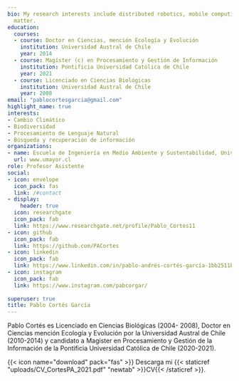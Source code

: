 ```yaml
---
bio: My research interests include distributed robotics, mobile computing and programmable
  matter.
education:
  courses:
  - course: Doctor en Ciencias, mención Ecología y Evolución
    institution: Universidad Austral de Chile
    year: 2014
  - course: Magíster (c) en Procesamiento y Gestión de Información
    institution: Pontificia Universidad Católica de Chile
    year: 2021
  - course: Licenciado en Ciencias Biológicas
    institution: Universidad Austral de Chile
    year: 2008
email: "pablocortesgarcia@gmail.com"
highlight_name: true
interests:
- Cambio Climático
- Biodiversidad
- Procesamiento de Lenguaje Natural
- Búsqueda y recuperación de información
organizations:
- name: Escuela de Ingeniería en Medio Ambiente y Sustentabilidad, Universidad Mayor
  url: www.umayor.cl
role: Profesor Asistente
social:
- icon: envelope
  icon_pack: fas
  link: /#contact
- display:
    header: true
  icon: researchgate
  icon_pack: fab
  link: https://www.researchgate.net/profile/Pablo_Cortes11
- icon: github
  icon_pack: fab
  link: https://github.com/PACortes
- icon: linkedin
  icon_pack: fab
  link: https://www.linkedin.com/in/pablo-andrés-cortés-garcía-1bb2511b3
- icon: instagram
  icon_pack: fab
  link: https://www.instagram.com/pabcorgar/
  
superuser: true
title: Pablo Cortés García
---
```


Pablo Cortés es Licenciado en Ciencias Biológicas (2004- 2008), Doctor en Ciencias mención Ecología y Evolución por la Universidad Austral de Chile (2010-2014) y candidato a Magíster en Procesamiento y Gestión de la Información de la Pontificia Universidad Católica de Chile (2020-2021). 

{{< icon name="download" pack="fas" >}} Descarga mi {{< staticref "uploads/CV_CortesPA_2021.pdf" "newtab" >}}CV{{< /staticref >}}.
